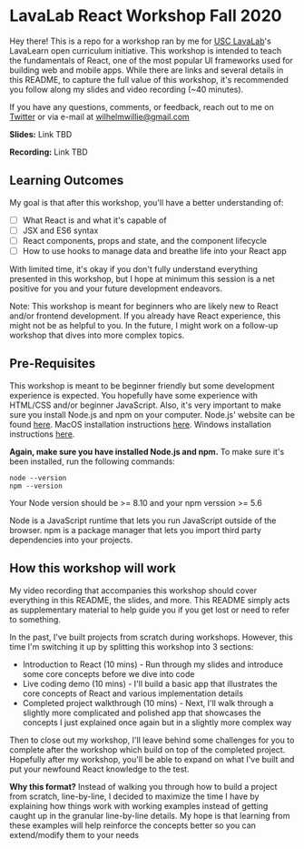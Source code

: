 # LavaLab React Workshop Fall 2020

Hey there! This is a repo for a workshop ran by me for [USC LavaLab](https://usclavalab.org/)'s LavaLearn open curriculum initiative. This workshop is intended to teach the fundamentals of React, one of the most popular UI frameworks used for building web and mobile apps. While there are links and several details in this README, to capture the full value of this workshop, it's recommended you follow along my slides and video recording (~40 minutes). 

If you have any questions, comments, or feedback, reach out to me on [Twitter](https://twitter.com/wilhelm_willie) or via e-mail at wilhelmwillie@gmail.com

**Slides:** Link TBD

**Recording:** Link TBD

## Learning Outcomes

My goal is that after this workshop, you'll have a better understanding of:

- [ ] What React is and what it's capable of
- [ ] JSX and ES6 syntax
- [ ] React components, props and state, and the component lifecycle
- [ ] How to use hooks to manage data and breathe life into your React app

With limited time, it's okay if you don't fully understand everything presented in this workshop, but I hope at minimum this session is a net positive for you and your future development endeavors.

Note: This workshop is meant for beginners who are likely new to React and/or frontend development. If you already have React experience, this might not be as helpful to you. In the future, I might work on a follow-up workshop that dives into more complex topics.

## Pre-Requisites

This workshop is meant to be beginner friendly but some development experience is expected. You hopefully have some experience with HTML/CSS and/or beginner JavaScript. Also, it's very important to make sure you install Node.js and npm on your computer. Node.js' website can be found [here](https://nodejs.org/en). MacOS installation instructions [here](https://nodejs.org/en/download/package-manager/#macos). Windows installation instructions [here](https://nodejs.org/en/download/package-manager/#windows).

**Again, make sure you have installed Node.js and npm.** To make sure it's been installed, run the following commands:

```
node --version
npm --version
```

Your Node version should be >= 8.10 and your npm verssion >= 5.6

Node is a JavaScript runtime that lets you run JavaScript outside of the browser. npm is a package manager that lets you import third party dependencies into your projects. 

## How this workshop will work

My video recording that accompanies this workshop should cover everything in this README, the slides, and more. This README simply acts as supplementary material to help guide you if you get lost or need to refer to something. 

In the past, I've built projects from scratch during workshops. However, this time I'm switching it up by splitting this workshop into 3 sections:
* Introduction to React (10 mins) - Run through my slides and introduce some core concepts before we dive into code
* Live coding demo (10 mins) - I'll build a basic app that illustrates the core concepts of React and various implementation details
* Completed project walkthrough (10 mins) - Next, I'll walk through a slightly more complicated and polished app that showcases the concepts I just explained once again but in a slightly more complex way

Then to close out my workshop, I'll leave behind some challenges for you to complete after the workshop which build on top of the completed project. Hopefully after my workshop, you'll be able to expand on what I've built and put your newfound React knowledge to the test.

**Why this format?** Instead of walking you through how to build a project from scratch, line-by-line, I decided to maximize the time I have by explaining how things work with working examples instead of getting caught up in the granular line-by-line details. My hope is that learning from these examples will help reinforce the concepts better so you can extend/modify them to your needs 